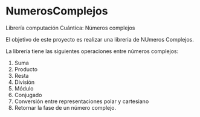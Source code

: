 # NumerosComplejos

Librería computación Cuántica: Números complejos

El objetivo de este proyecto es realizar una libreria de NUmeros Complejos.

La librería tiene las siguientes operaciones entre números complejos:

1. Suma
2. Producto
3. Resta
4. División
5. Módulo
6. Conjugado
7. Conversión entre representaciones polar y cartesiano
8. Retornar la fase de un número complejo.
